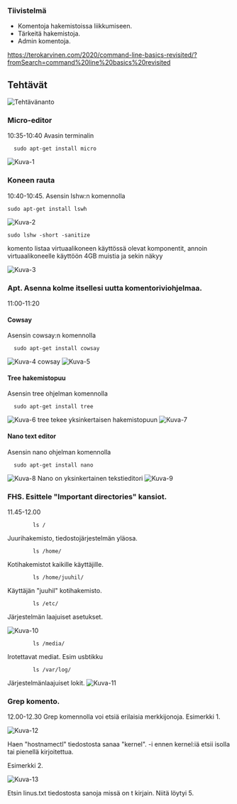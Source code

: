 ### Tiivistelmä
- Komentoja hakemistoissa liikkumiseen. 
- Tärkeitä hakemistoja.
- Admin komentoja.

https://terokarvinen.com/2020/command-line-basics-revisited/?fromSearch=command%20line%20basics%20revisited

## Tehtävät 
![Tehtävänanto](https://user-images.githubusercontent.com/122887067/214021140-d4ef2081-3470-4de4-a9ee-67ef6dd64938.png)

### Micro-editor
10:35-10:40 Avasin terminalin 

      sudo apt-get install micro
      
![Kuva-1](t1.png)

### Koneen rauta
10:40-10:45. Asensin lshw:n komennolla

    sudo apt-get install lswh

![Kuva-2](t2.png)

    
    sudo lshw -short -sanitize
    
komento listaa virtuaalikoneen käyttössä olevat komponentit, annoin virtuaalikoneelle käyttöön  4GB muistia ja sekin näkyy 


![Kuva-3](t3.png)



### Apt. Asenna kolme itsellesi uutta komentoriviohjelmaa. 
11:00-11:20
#### Cowsay 
Asensin cowsay:n komennolla

      sudo apt-get install cowsay
      
      
![Kuva-4](t4.png)
cowsay
![Kuva-5](t5.png)

#### Tree hakemistopuu
Asensin tree ohjelman komennolla

     
      sudo apt-get install tree
      
      
![Kuva-6](t6.png)
tree tekee yksinkertaisen hakemistopuun
![Kuva-7](t7.png)

#### Nano text editor
Asensin nano ohjelman komennolla

      sudo apt-get install nano
      
![Kuva-8](t8.png)
Nano on yksinkertainen tekstieditori
![Kuva-9](t9.png)

### FHS. Esittele "Important directories" kansiot.
11.45-12.00

            ls /
            
Juurihakemisto, tiedostojärjestelmän yläosa.
            
            ls /home/
            
Kotihakemistot kaikille käyttäjille.
            
            ls /home/juuhil/

Käyttäjän "juuhil" kotihakemisto.           
            
            ls /etc/
           
Järjestelmän laajuiset asetukset.

![Kuva-10](t10.png)

            ls /media/

Irotettavat mediat. Esim usbtikku

            ls /var/log/
            
Järjestelmänlaajuiset lokit.
![Kuva-11](t11.png)

### Grep komento.
12.00-12.30
Grep komennolla voi etsiä erilaisia merkkijonoja.
Esimerkki 1. 

![Kuva-12](https://user-images.githubusercontent.com/122887067/214014185-86fc0e8d-4803-4bf8-8acc-174dfeac1ea8.png)

Haen "hostnamectl" tiedostosta sanaa "kernel". -i ennen kernel:iä etsii isolla tai pienellä kirjoitettua. 

Esimerkki 2.

![Kuva-13](https://user-images.githubusercontent.com/122887067/214020092-090d35d9-7c9a-4bd9-b1f6-e3090f714fc9.png)

Etsin linus.txt tiedostosta sanoja missä on t kirjain. Niitä löytyi 5.

